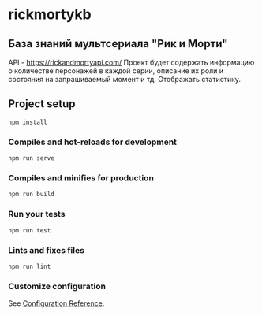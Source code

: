 # rickmortykb

## База знаний мультсериала "Рик и Морти"

API - https://rickandmortyapi.com/
Проект будет содержать информацию о количестве персонажей в каждой серии, описание их роли и состояния на запрашиваемый момент и тд. Отображать статистику.


## Project setup
```
npm install
```

### Compiles and hot-reloads for development
```
npm run serve
```

### Compiles and minifies for production
```
npm run build
```

### Run your tests
```
npm run test
```

### Lints and fixes files
```
npm run lint
```

### Customize configuration
See [Configuration Reference](https://cli.vuejs.org/config/).
